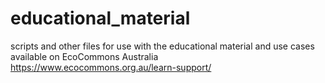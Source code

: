 # educational_material
scripts and other files for use with the educational material and use cases available on EcoCommons Australia https://www.ecocommons.org.au/learn-support/
